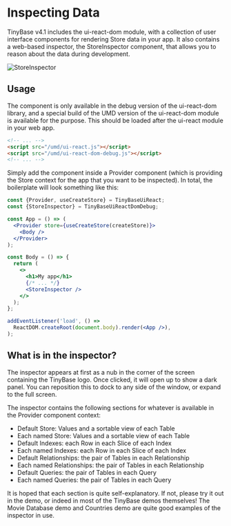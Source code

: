 # Inspecting Data

TinyBase v4.1 includes the ui-react-dom module, with a collection of user
interface components for rendering Store data in your app. It also contains a
web-based inspector, the StoreInspector component, that allows you to reason
about the data during development.

![StoreInspector](/store-inspector.webp 'StoreInspector')

## Usage

The component is only available in the debug version of the ui-react-dom
library, and a special build of the UMD version of the ui-react-dom module is
available for the purpose. This should be loaded after the ui-react module in
your web app.

```html
<!-- ... -->
<script src="/umd/ui-react.js"></script>
<script src="/umd/ui-react-dom-debug.js"></script>
<!-- ... -->
```

Simply add the component inside a Provider component (which is providing the
Store context for the app that you want to be inspected). In total, the
boilerplate will look something like this:

```jsx yolo
const {Provider, useCreateStore} = TinyBaseUiReact;
const {StoreInspector} = TinyBaseUiReactDomDebug;

const App = () => (
  <Provider store={useCreateStore(createStore)}>
    <Body />
  </Provider>
);

const Body = () => {
  return (
    <>
      <h1>My app</h1>
      {/* ... */}
      <StoreInspector />
    </>
  );
};

addEventListener('load', () =>
  ReactDOM.createRoot(document.body).render(<App />),
);
```

## What is in the inspector?

The inspector appears at first as a nub in the corner of the screen containing
the TinyBase logo. Once clicked, it will open up to show a dark panel. You can
reposition this to dock to any side of the window, or expand to the full screen.

The inspector contains the following sections for whatever is available in the
Provider component context:

- Default Store: Values and a sortable view of each Table
- Each named Store: Values and a sortable view of each Table
- Default Indexes: each Row in each Slice of each Index
- Each named Indexes: each Row in each Slice of each Index
- Default Relationships: the pair of Tables in each Relationship
- Each named Relationships: the pair of Tables in each Relationship
- Default Queries: the pair of Tables in each Query
- Each named Queries: the pair of Tables in each Query

It is hoped that each section is quite self-explanatory. If not, please try it
out in the <StoreInspector /> demo, or indeed in most of the TinyBase demos
themselves! The Movie Database demo and Countries demo are quite good examples
of the inspector in use.
